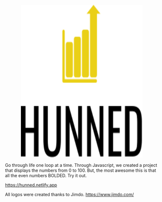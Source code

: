 <p align="center">
  <img src="img/Hunned/HunnedLogo.svg" class="img-fluid center-block d-block mx-auto my-auto"
width="400" height="500" alt="Hunned Logo">

Go through life one loop at a time. Through Javascript,
we created a project that displays the numbers from 0 to 100.
But, the most awesome this is that all the even numbers
BOLDED. Try it out.
  
  https://hunned.netlify.app

All logos were created thanks to Jimdo.
https://www.jimdo.com/
</p>
